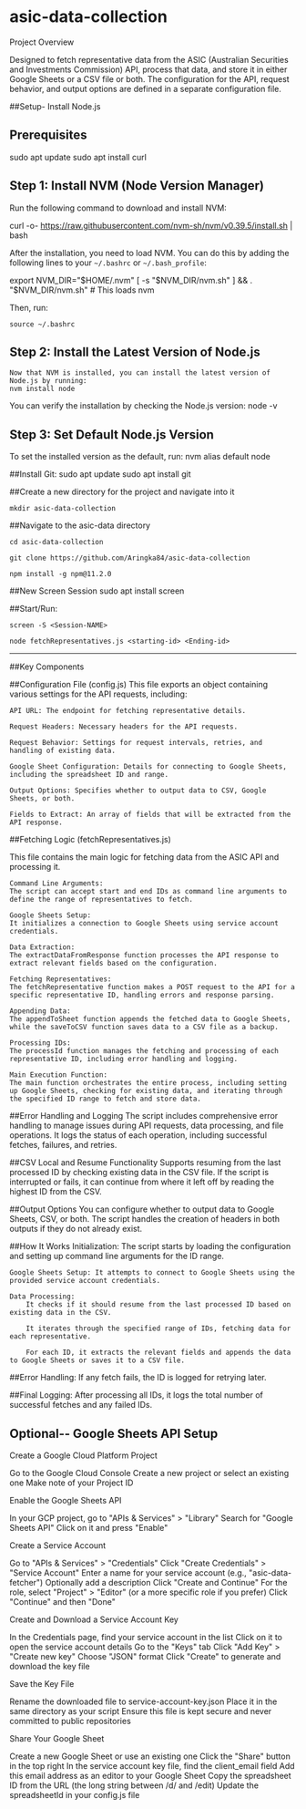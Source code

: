 # asic-data-collection


Project Overview

Designed to fetch representative data from the ASIC (Australian Securities and Investments Commission) API, process that data, and store it in either Google Sheets or a CSV file or both. The configuration for the API, request behavior, and output options are defined in a separate configuration file.


##Setup- Install Node.js

## Prerequisites

sudo apt update
sudo apt install curl

## Step 1: Install NVM (Node Version Manager)

Run the following command to download and install NVM:

curl -o- https://raw.githubusercontent.com/nvm-sh/nvm/v0.39.5/install.sh | bash

After the installation, you need to load NVM. You can do this by adding the following lines to your `~/.bashrc` or `~/.bash_profile`:

export NVM_DIR="$HOME/.nvm"
[ -s "$NVM_DIR/nvm.sh" ] && \. "$NVM_DIR/nvm.sh" # This loads nvm

Then, run:

    source ~/.bashrc

## Step 2: Install the Latest Version of Node.js
    Now that NVM is installed, you can install the latest version of Node.js by running:
    nvm install node

You can verify the installation by checking the Node.js version:
    node -v

## Step 3: Set Default Node.js Version
To set the installed version as the default, run:
nvm alias default node

##Install Git:
    sudo apt update
    sudo apt install git

##Create a new directory for the project and navigate into it

    mkdir asic-data-collection

##Navigate to the asic-data directory

    cd asic-data-collection

    git clone https://github.com/Aringka84/asic-data-collection

    npm install -g npm@11.2.0

    
##New Screen Session
    sudo apt install screen


##Start/Run:

    screen -S <Session-NAME>
    
    node fetchRepresentatives.js <starting-id> <Ending-id> 


---------------------------------------------------------
##Key Components

##Configuration File (config.js)
This file exports an object containing various settings for the API requests, including:

    API URL: The endpoint for fetching representative details.

    Request Headers: Necessary headers for the API requests.

    Request Behavior: Settings for request intervals, retries, and handling of existing data.

    Google Sheet Configuration: Details for connecting to Google Sheets, including the spreadsheet ID and range.

    Output Options: Specifies whether to output data to CSV, Google Sheets, or both.

    Fields to Extract: An array of fields that will be extracted from the API response.


##Fetching Logic (fetchRepresentatives.js)

This file contains the main logic for fetching data from the ASIC API and processing it.

    Command Line Arguments:
    The script can accept start and end IDs as command line arguments to define the range of representatives to fetch.

    Google Sheets Setup:
    It initializes a connection to Google Sheets using service account credentials.

    Data Extraction:
    The extractDataFromResponse function processes the API response to extract relevant fields based on the configuration.

    Fetching Representatives:
    The fetchRepresentative function makes a POST request to the API for a specific representative ID, handling errors and response parsing.

    Appending Data:
    The appendToSheet function appends the fetched data to Google Sheets, while the saveToCSV function saves data to a CSV file as a backup.

    Processing IDs:
    The processId function manages the fetching and processing of each representative ID, including error handling and logging.

    Main Execution Function:
    The main function orchestrates the entire process, including setting up Google Sheets, checking for existing data, and iterating through the specified ID range to fetch and store data.

##Error Handling and Logging
    The script includes comprehensive error handling to manage issues during API requests, data processing, and file operations.
    It logs the status of each operation, including successful fetches, failures, and retries.

##CSV Local and Resume Functionality
    Supports resuming from the last processed ID by checking existing data in the CSV file.
    If the script is interrupted or fails, it can continue from where it left off by reading the highest ID from the CSV.

##Output Options
You can configure whether to output data to Google Sheets, CSV, or both. The script handles the creation of headers in both outputs if they do not already exist.


##How It Works
    Initialization: The script starts by loading the configuration and setting up command line arguments for the ID range.

    Google Sheets Setup: It attempts to connect to Google Sheets using the provided service account credentials.

    Data Processing:
        It checks if it should resume from the last processed ID based on existing data in the CSV.

        It iterates through the specified range of IDs, fetching data for each representative.

        For each ID, it extracts the relevant fields and appends the data to Google Sheets or saves it to a CSV file.

##Error Handling: 
If any fetch fails, the ID is logged for retrying later.

##Final Logging: 
After processing all IDs, it logs the total number of successful fetches and any failed IDs.



Optional-- Google Sheets API Setup
--------------------------------
Create a Google Cloud Platform Project

Go to the Google Cloud Console
Create a new project or select an existing one
Make note of your Project ID

Enable the Google Sheets API

In your GCP project, go to "APIs & Services" > "Library"
Search for "Google Sheets API"
Click on it and press "Enable"

Create a Service Account

Go to "APIs & Services" > "Credentials"
Click "Create Credentials" > "Service Account"
Enter a name for your service account (e.g., "asic-data-fetcher")
Optionally add a description
Click "Create and Continue"
For the role, select "Project" > "Editor" (or a more specific role if you prefer)
Click "Continue" and then "Done"

Create and Download a Service Account Key

In the Credentials page, find your service account in the list
Click on it to open the service account details
Go to the "Keys" tab
Click "Add Key" > "Create new key"
Choose "JSON" format
Click "Create" to generate and download the key file

Save the Key File

Rename the downloaded file to service-account-key.json
Place it in the same directory as your script
Ensure this file is kept secure and never committed to public repositories

Share Your Google Sheet

Create a new Google Sheet or use an existing one
Click the "Share" button in the top right
In the service account key file, find the client_email field
Add this email address as an editor to your Google Sheet
Copy the spreadsheet ID from the URL (the long string between /d/ and /edit)
Update the spreadsheetId in your config.js file